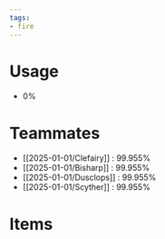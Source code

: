```yaml
---
tags:
- fire
---
```

# Usage
- 0%
# Teammates
- [[2025-01-01/Clefairy]] : 99.955%
- [[2025-01-01/Bisharp]] : 99.955%
- [[2025-01-01/Dusclops]] : 99.955%
- [[2025-01-01/Scyther]] : 99.955%
# Items